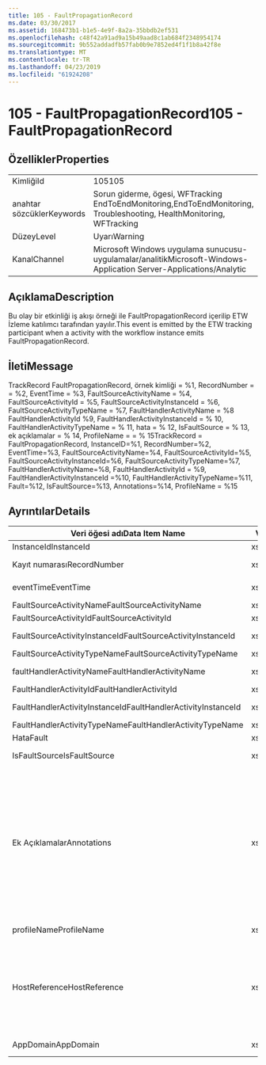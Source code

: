 ```yaml
---
title: 105 - FaultPropagationRecord
ms.date: 03/30/2017
ms.assetid: 168473b1-b1e5-4e9f-8a2a-35bbdb2ef531
ms.openlocfilehash: c48f42a91ad9a15b49aad8c1ab684f2348954174
ms.sourcegitcommit: 9b552addadfb57fab0b9e7852ed4f1f1b8a42f8e
ms.translationtype: MT
ms.contentlocale: tr-TR
ms.lasthandoff: 04/23/2019
ms.locfileid: "61924208"
---
```

# <a name="105---faultpropagationrecord"></a><span data-ttu-id="bb5a5-102">105 - FaultPropagationRecord</span><span class="sxs-lookup"><span data-stu-id="bb5a5-102">105 - FaultPropagationRecord</span></span>
## <a name="properties"></a><span data-ttu-id="bb5a5-103">Özellikler</span><span class="sxs-lookup"><span data-stu-id="bb5a5-103">Properties</span></span>  
  
|||  
|-|-|  
|<span data-ttu-id="bb5a5-104">Kimliği</span><span class="sxs-lookup"><span data-stu-id="bb5a5-104">Id</span></span>|<span data-ttu-id="bb5a5-105">105</span><span class="sxs-lookup"><span data-stu-id="bb5a5-105">105</span></span>|  
|<span data-ttu-id="bb5a5-106">anahtar sözcükler</span><span class="sxs-lookup"><span data-stu-id="bb5a5-106">Keywords</span></span>|<span data-ttu-id="bb5a5-107">Sorun giderme, ögesi, WFTracking EndToEndMonitoring,</span><span class="sxs-lookup"><span data-stu-id="bb5a5-107">EndToEndMonitoring, Troubleshooting, HealthMonitoring, WFTracking</span></span>|  
|<span data-ttu-id="bb5a5-108">Düzey</span><span class="sxs-lookup"><span data-stu-id="bb5a5-108">Level</span></span>|<span data-ttu-id="bb5a5-109">Uyarı</span><span class="sxs-lookup"><span data-stu-id="bb5a5-109">Warning</span></span>|  
|<span data-ttu-id="bb5a5-110">Kanal</span><span class="sxs-lookup"><span data-stu-id="bb5a5-110">Channel</span></span>|<span data-ttu-id="bb5a5-111">Microsoft Windows uygulama sunucusu-uygulamalar/analitik</span><span class="sxs-lookup"><span data-stu-id="bb5a5-111">Microsoft-Windows-Application Server-Applications/Analytic</span></span>|  
  
## <a name="description"></a><span data-ttu-id="bb5a5-112">Açıklama</span><span class="sxs-lookup"><span data-stu-id="bb5a5-112">Description</span></span>  
 <span data-ttu-id="bb5a5-113">Bu olay bir etkinliği iş akışı örneği ile FaultPropagationRecord içerilip ETW İzleme katılımcı tarafından yayılır.</span><span class="sxs-lookup"><span data-stu-id="bb5a5-113">This event is emitted by the ETW tracking participant when a activity with the workflow instance emits FaultPropagationRecord.</span></span>  
  
## <a name="message"></a><span data-ttu-id="bb5a5-114">İleti</span><span class="sxs-lookup"><span data-stu-id="bb5a5-114">Message</span></span>  
 <span data-ttu-id="bb5a5-115">TrackRecord FaultPropagationRecord, örnek kimliği = %1, RecordNumber = = %2, EventTime = %3, FaultSourceActivityName = %4, FaultSourceActivityId = %5, FaultSourceActivityInstanceId = %6, FaultSourceActivityTypeName = %7, FaultHandlerActivityName = %8  FaultHandlerActivityId %9, FaultHandlerActivityInstanceId = % 10, FaultHandlerActivityTypeName = % 11, hata = % 12, IsFaultSource = % 13, ek açıklamalar = % 14, ProfileName = = % 15</span><span class="sxs-lookup"><span data-stu-id="bb5a5-115">TrackRecord = FaultPropagationRecord, InstanceID=%1, RecordNumber=%2, EventTime=%3, FaultSourceActivityName=%4, FaultSourceActivityId=%5, FaultSourceActivityInstanceId=%6, FaultSourceActivityTypeName=%7, FaultHandlerActivityName=%8,  FaultHandlerActivityId = %9, FaultHandlerActivityInstanceId =%10, FaultHandlerActivityTypeName=%11, Fault=%12, IsFaultSource=%13, Annotations=%14, ProfileName = %15</span></span>  
  
## <a name="details"></a><span data-ttu-id="bb5a5-116">Ayrıntılar</span><span class="sxs-lookup"><span data-stu-id="bb5a5-116">Details</span></span>  
  
|<span data-ttu-id="bb5a5-117">Veri öğesi adı</span><span class="sxs-lookup"><span data-stu-id="bb5a5-117">Data Item Name</span></span>|<span data-ttu-id="bb5a5-118">Veri öğesi türü</span><span class="sxs-lookup"><span data-stu-id="bb5a5-118">Data Item Type</span></span>|<span data-ttu-id="bb5a5-119">Açıklama</span><span class="sxs-lookup"><span data-stu-id="bb5a5-119">Description</span></span>|  
|--------------------|--------------------|-----------------|  
|<span data-ttu-id="bb5a5-120">InstanceId</span><span class="sxs-lookup"><span data-stu-id="bb5a5-120">InstanceId</span></span>|<span data-ttu-id="bb5a5-121">xs:GUID</span><span class="sxs-lookup"><span data-stu-id="bb5a5-121">xs:GUID</span></span>|<span data-ttu-id="bb5a5-122">İş akışı örnek kimliği</span><span class="sxs-lookup"><span data-stu-id="bb5a5-122">The instance id for the workflow</span></span>|  
|<span data-ttu-id="bb5a5-123">Kayıt numarası</span><span class="sxs-lookup"><span data-stu-id="bb5a5-123">RecordNumber</span></span>|<span data-ttu-id="bb5a5-124">xs:long</span><span class="sxs-lookup"><span data-stu-id="bb5a5-124">xs:long</span></span>|<span data-ttu-id="bb5a5-125">Yayılan kaydın sıra numarası</span><span class="sxs-lookup"><span data-stu-id="bb5a5-125">The sequence number of the emitted record</span></span>|  
|<span data-ttu-id="bb5a5-126">eventTime</span><span class="sxs-lookup"><span data-stu-id="bb5a5-126">EventTime</span></span>|<span data-ttu-id="bb5a5-127">xs:dateTime</span><span class="sxs-lookup"><span data-stu-id="bb5a5-127">xs:dateTime</span></span>|<span data-ttu-id="bb5a5-128">Olay gösteriliyordu, UTC zamanı</span><span class="sxs-lookup"><span data-stu-id="bb5a5-128">The time in UTC when the event was emitted</span></span>|  
|<span data-ttu-id="bb5a5-129">FaultSourceActivityName</span><span class="sxs-lookup"><span data-stu-id="bb5a5-129">FaultSourceActivityName</span></span>|<span data-ttu-id="bb5a5-130">xs:string</span><span class="sxs-lookup"><span data-stu-id="bb5a5-130">xs:string</span></span>|<span data-ttu-id="bb5a5-131">Hata yayılan etkinlik adı</span><span class="sxs-lookup"><span data-stu-id="bb5a5-131">The name of activity that emitted the fault</span></span>|  
|<span data-ttu-id="bb5a5-132">FaultSourceActivityId</span><span class="sxs-lookup"><span data-stu-id="bb5a5-132">FaultSourceActivityId</span></span>|<span data-ttu-id="bb5a5-133">xs:string</span><span class="sxs-lookup"><span data-stu-id="bb5a5-133">xs:string</span></span>|<span data-ttu-id="bb5a5-134">Hata yayılan etkinliğin kimliği</span><span class="sxs-lookup"><span data-stu-id="bb5a5-134">The id of the activity that emitted the fault</span></span>|  
|<span data-ttu-id="bb5a5-135">FaultSourceActivityInstanceId</span><span class="sxs-lookup"><span data-stu-id="bb5a5-135">FaultSourceActivityInstanceId</span></span>|<span data-ttu-id="bb5a5-136">xs:string</span><span class="sxs-lookup"><span data-stu-id="bb5a5-136">xs:string</span></span>|<span data-ttu-id="bb5a5-137">Hata yayılan etkinliğin örnek kimliği</span><span class="sxs-lookup"><span data-stu-id="bb5a5-137">The instance id of the activity that emitted the fault</span></span>|  
|<span data-ttu-id="bb5a5-138">FaultSourceActivityTypeName</span><span class="sxs-lookup"><span data-stu-id="bb5a5-138">FaultSourceActivityTypeName</span></span>|<span data-ttu-id="bb5a5-139">xs:string</span><span class="sxs-lookup"><span data-stu-id="bb5a5-139">xs:string</span></span>|<span data-ttu-id="bb5a5-140">Hata yayılan etkinlik türü</span><span class="sxs-lookup"><span data-stu-id="bb5a5-140">The type of the activity that emitted the fault</span></span>|  
|<span data-ttu-id="bb5a5-141">faultHandlerActivityName</span><span class="sxs-lookup"><span data-stu-id="bb5a5-141">FaultHandlerActivityName</span></span>|<span data-ttu-id="bb5a5-142">xs:string</span><span class="sxs-lookup"><span data-stu-id="bb5a5-142">xs:string</span></span>|<span data-ttu-id="bb5a5-143">Hata işleyicisi etkinliğin görünen adı</span><span class="sxs-lookup"><span data-stu-id="bb5a5-143">The display name of the fault handler activity</span></span>|  
|<span data-ttu-id="bb5a5-144">FaultHandlerActivityId</span><span class="sxs-lookup"><span data-stu-id="bb5a5-144">FaultHandlerActivityId</span></span>|<span data-ttu-id="bb5a5-145">xs:string</span><span class="sxs-lookup"><span data-stu-id="bb5a5-145">xs:string</span></span>|<span data-ttu-id="bb5a5-146">Hata işleyicisi etkinliğin kimliği</span><span class="sxs-lookup"><span data-stu-id="bb5a5-146">The id of the fault handler activity</span></span>|  
|<span data-ttu-id="bb5a5-147">FaultHandlerActivityInstanceId</span><span class="sxs-lookup"><span data-stu-id="bb5a5-147">FaultHandlerActivityInstanceId</span></span>|<span data-ttu-id="bb5a5-148">xs:string</span><span class="sxs-lookup"><span data-stu-id="bb5a5-148">xs:string</span></span>|<span data-ttu-id="bb5a5-149">Hata işleyicisi etkinliğin örnek kimliği</span><span class="sxs-lookup"><span data-stu-id="bb5a5-149">The instance id of the fault handler activity</span></span>|  
|<span data-ttu-id="bb5a5-150">FaultHandlerActivityTypeName</span><span class="sxs-lookup"><span data-stu-id="bb5a5-150">FaultHandlerActivityTypeName</span></span>|<span data-ttu-id="bb5a5-151">xs:string</span><span class="sxs-lookup"><span data-stu-id="bb5a5-151">xs:string</span></span>|<span data-ttu-id="bb5a5-152">Hata işleyicisi etkinliğin türü</span><span class="sxs-lookup"><span data-stu-id="bb5a5-152">The type of the fault handler activity</span></span>|  
|<span data-ttu-id="bb5a5-153">Hata</span><span class="sxs-lookup"><span data-stu-id="bb5a5-153">Fault</span></span>|<span data-ttu-id="bb5a5-154">xs:string</span><span class="sxs-lookup"><span data-stu-id="bb5a5-154">xs:string</span></span>|<span data-ttu-id="bb5a5-155">Hata ayrıntıları</span><span class="sxs-lookup"><span data-stu-id="bb5a5-155">The fault details</span></span>|  
|<span data-ttu-id="bb5a5-156">IsFaultSource</span><span class="sxs-lookup"><span data-stu-id="bb5a5-156">IsFaultSource</span></span>|<span data-ttu-id="bb5a5-157">xs:unsignedByte</span><span class="sxs-lookup"><span data-stu-id="bb5a5-157">xs:unsignedByte</span></span>|<span data-ttu-id="bb5a5-158">Olay bir hataya kaynaktan gösteriliyordu gösterir</span><span class="sxs-lookup"><span data-stu-id="bb5a5-158">Indicates if the event was emitted from the fault source</span></span>|  
|<span data-ttu-id="bb5a5-159">Ek Açıklamalar</span><span class="sxs-lookup"><span data-stu-id="bb5a5-159">Annotations</span></span>|<span data-ttu-id="bb5a5-160">xs:string</span><span class="sxs-lookup"><span data-stu-id="bb5a5-160">xs:string</span></span>|<span data-ttu-id="bb5a5-161">Bu olay için eklenen ek açıklamalar.</span><span class="sxs-lookup"><span data-stu-id="bb5a5-161">The annotations that were added to this event.</span></span>  <span data-ttu-id="bb5a5-162">Değerlerini bir xml öğesi biçiminde depolanır \<öğeleri >\< öğe adı "annotationName" type="System.String =" > annotationValue\</item > \< /öğeler >.</span><span class="sxs-lookup"><span data-stu-id="bb5a5-162">The values are stored in an xml element in the format \<items>\< item  name = "annotationName" type="System.String">annotationValue\</item>\</items>.</span></span>  <span data-ttu-id="bb5a5-163">Dize içeriyorsa hiçbir ek açıklama belirtilirse \<öğeler / >.</span><span class="sxs-lookup"><span data-stu-id="bb5a5-163">If no annotations are specified then the string contains \<items/>.</span></span> <span data-ttu-id="bb5a5-164">ETW olay boyutu ETW arabellek boyutu veya ETW olayı için en fazla yükü sınırlıdır.</span><span class="sxs-lookup"><span data-stu-id="bb5a5-164">The ETW event size is limited by the ETW buffer size or the max payload for an ETW event.</span></span> <span data-ttu-id="bb5a5-165">Olay boyutu ETW limitlerini sonra olayı bırakarak ek açıklamalar ve ek açıklama değeri ile değiştirerek kesilmiş \<öğeleri >...  \< /öğeler >.</span><span class="sxs-lookup"><span data-stu-id="bb5a5-165">If the size of the event exceeds the ETW limits, then the event is truncated by dropping the annotations and replacing the annotation value with \<items>...\</items>.</span></span>|  
|<span data-ttu-id="bb5a5-166">profileName</span><span class="sxs-lookup"><span data-stu-id="bb5a5-166">ProfileName</span></span>|<span data-ttu-id="bb5a5-167">xs:string</span><span class="sxs-lookup"><span data-stu-id="bb5a5-167">xs:string</span></span>|<span data-ttu-id="bb5a5-168">Adı veya yayılan bu olay ile sonuçlanan bir izleme profili</span><span class="sxs-lookup"><span data-stu-id="bb5a5-168">The name or the tracking profile that resulted in this event being emitted</span></span>|  
|<span data-ttu-id="bb5a5-169">HostReference</span><span class="sxs-lookup"><span data-stu-id="bb5a5-169">HostReference</span></span>|<span data-ttu-id="bb5a5-170">xs:string</span><span class="sxs-lookup"><span data-stu-id="bb5a5-170">xs:string</span></span>|<span data-ttu-id="bb5a5-171">Bu alan, barındırılan web hizmetleri için hizmet web hiyerarşideki benzersiz olarak tanımlar.</span><span class="sxs-lookup"><span data-stu-id="bb5a5-171">For web hosted services, this field uniquely identifies the service in the web hierarchy.</span></span>  <span data-ttu-id="bb5a5-172">Biçimi olarak tanımlanan ' Web sitesi adı uygulamanın sanal yolu&#124;hizmet sanal yolu&#124;HizmetAdı ' örnek: ' Varsayılan Web sitesi/CalculatorApplication&#124;/CalculatorService.svc&#124;CalculatorService'</span><span class="sxs-lookup"><span data-stu-id="bb5a5-172">Its format is defined as 'Web Site Name Application Virtual Path&#124;Service Virtual Path&#124;ServiceName' Example: 'Default Web Site/CalculatorApplication&#124;/CalculatorService.svc&#124;CalculatorService'</span></span>|  
|<span data-ttu-id="bb5a5-173">AppDomain</span><span class="sxs-lookup"><span data-stu-id="bb5a5-173">AppDomain</span></span>|<span data-ttu-id="bb5a5-174">xs:string</span><span class="sxs-lookup"><span data-stu-id="bb5a5-174">xs:string</span></span>|<span data-ttu-id="bb5a5-175">AppDomain.CurrentDomain.FriendlyName tarafından döndürülen dize.</span><span class="sxs-lookup"><span data-stu-id="bb5a5-175">The string returned by AppDomain.CurrentDomain.FriendlyName.</span></span>|
